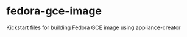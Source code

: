 fedora-gce-image
================

Kickstart files for building Fedora GCE image using appliance-creator
